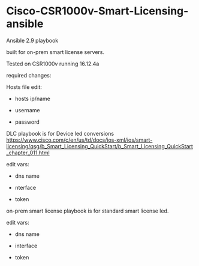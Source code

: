# Cisco-CSR1000v-Smart-Licensing-ansible

Ansible 2.9 playbook 

built for on-prem smart license servers. 

Tested on CSR1000v running 16.12.4a

required changes:

Hosts file edit: 

 - hosts ip/name 

 - username

 - password

DLC playbook is for Device led conversions
https://www.cisco.com/c/en/us/td/docs/ios-xml/ios/smart-licensing/qsg/b_Smart_Licensing_QuickStart/b_Smart_Licensing_QuickStart_chapter_011.html

edit vars:

 - dns name
 
 - nterface
 
 - token

on-prem smart license playbook is for standard smart license led.

edit vars:

 - dns name
 
 - interface
 
 - token
